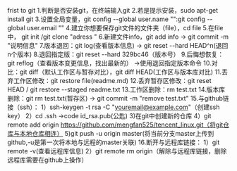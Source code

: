 frist to git
1.判断是否安装git，在终端输入git
2.若是提示安装，sudo apt-get install git
3.设置全局变量，git config --global user.name "":git config --global user.email ""
4.建立你想要保存git文件的文件夹（file），cd file
5.在file中， git init /git clone "adress  " 
6.新建文件info，git add info -> git commit -m "说明信息"
7.版本退回：git log(查看版本信息) -> git reset --hard HEAD^n(退回n个版本)
8.退回指定版：git reset --hard 329bc46（版本号）
9.后悔想恢复：git reflog（查看版本变更信息，找出最新的） ->使用退回指定版本命令
10.对比：git diff（默认工作区与暂存对比），git diff HEAD(工作区与版本库对比)
11.丢弃工作区修改：git restore file(readme.md)
12.丢弃暂存区修改：git reset HEAD <file> / git restore --staged readme.txt
13.工作区删除：rm test.txt
14.版本库删除：git rm test.txt(暂存区) -> git commit -m "remove test.txt"
15.与github链接（ssh）：
    1）ssh-keygen -t rsa -C "youremail@example.com"（创建ssh key）
    2）cd .ssh ->code id_rsa.pub(公匙)
    3)在git中创建新的仓库
    4）git remote add origin https://github.com/mengfan525/tencent_linux.git（将git仓库与本地仓库相连）
    5)git push -u origin master(将当前分支master上传到github,-u是第一次将本地与远程的master关联)
16.断开与远程库链接：
    1）git remote -v(查看远程库信息)
    2）git remote rm origin（解除与远程库链接，删除远程库需要在github上操作）